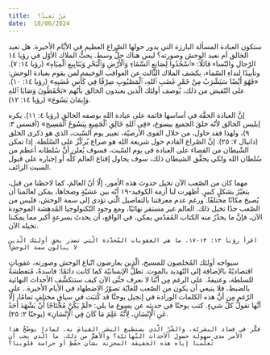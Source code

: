 ```yaml
---
title:  مَنْ نَعبدُ؟
date:  18/06/2024
---
```


ستكون العبادة المسألة البارزة التي يدور حولها الصّراع العظيم في الأيَّام الأخيرة. هل نعبد الخالق أم نعبد الوحش وصورته؟ ليس هناك حلٌّ وسط. يحثُّ الملاك الأوّل في رؤيا ١٤ الرّجال والنّساء قائلًا: «ٱسْجُدُوا لِصَانِعِ ٱلسَّمَاءِ وَٱلْأَرْضِ وَٱلْبَحْرِ وَيَنَابِيعِ ٱلْمِيَاهِ» (رؤيا ١٤: ٧). وتأييدًا لنداءِ السّماء، يكشف الملاك الثّالث عن العواقب الوخيمة لمن يقوم بعبادة الوحش: «فَهُوَ أَيْضًا سَيَشْرَبُ مِنْ خَمْرِ غَضَبِ ٱللهِ، ٱلْمَصْبُوبِ صِرْفًا فِي كَأْسِ غَضَبِهِ» (رؤيا ١٤: ١٠). على النّقيض من ذلك، يُوصف أولئك الّذين يعبدون الخالق بأنّهم «يَحْفَظُونَ وَصَايَا ٱللهِ وَإِيمَانَ يَسُوع» (رؤيا ١٤: ١٢).

إنَّ العبادة الحقَّة في أساسها قائمة على عبادة الله بوصفه الخالق (رؤيا ٤: ١١). يكره إبليس الخالق لأنّه خلقَ الجميع بيسوع، «فِي ٱللهِ خَالِقِ ٱلْجَمِيعِ بِيَسُوعَ ٱلْمَسِيح» (أفسس ٣: ٩)، ولهذا فقد حاول، من خلال القوى الأرضيّة، تغيير يوم السّبت، الذي هو ذكرى الخلق (دانيال ٧: ٢٥). إنَّ الصّراع القادم حول شريعة  الله هو صراع يُركّزُ على السّلطة. إذا تمكن الشّيطان من القضاء على العبادة في يوم السّبت، فسوف يُعلن أنَّ سُلطانه أعظم من سُلطان الله ولكي يحقِّق الشيطان ذلك، سوف يحاول إقناع العالم كلِّه أو إجباره على قبول السبت الزائف.

مهما كان من الصّعب الآن تخيل حدوث هذه الأمور، إلّا أنّ العالمَ، كما لاحظنا من قبل، يتغيّرُ بشكلٍ كبيرٍ. أظهرت لنا أزمة الكوفيد-١٩ أنّه بين عشيّةٍ وضحاها، يمكن لعالمنا أن يُصبحَ مكانًا مختلفًا. ورغم عدم معرفتنا بالتفاصيل الّتي تؤدي إلى سمة الوحش، فليس من الصّعب جدًا تخيل ذلك. العالم غير مستقر نهائيًا، ومع وجود التّكنولوجيا المُدهشة الموجودة الآن، فإنَّ ما يحذّرُ منه الكتاب المُقدّس يمكن، في الواقع، أن يحدثَ بسرعةٍ أكبر مما يمكننا تخيله الآن.

`اقرأ رؤيا ١٣: ١٣-١٧. ما هي العقوبات المُحدّدة الّتي تصدر بحقِ أولئك الّذين لا ينالون سمة الوحش؟`

سيواجه أولئك المُخلصون للمسيح، الّذين يعارضون اتّباع الوحش وصورته، عقوباتٍ اقتصاديّةً بالإضافة إلى التّهديد بالموت. تظلُّ الإنسانيّة كما كانت دائمًا: فاسدةً، مُتعطشةً للسلطة، وعنيفةً. على الرغم مِن أنَّنا لا نعرف حتَّى الآن كيف ستتكشَّف الأحداث النهائية بالضبط، فلا ينبغي أن يكون من الصّعب للغايّة تصوّرُ الاضطهاد في الأيام الأخيرة.. على الرّغم مِن أنَّ هذه الكلمات الورادة في إنجيل يوحنَّا قد كُتبَت في سياقٍ مختلفٍ تمامًا، إلّا أنَّها تقولُّ كلَّ شيءٍ. كتب يوحنّا في حديثه عن يسوع ما يلي: «لَمْ يَكُنْ مُحْتَاجًا أَنْ يَشْهَدَ أَحَدٌ عَنِ ٱلْإِنْسَانِ، لِأَنَّهُ عَلِمَ مَا كَانَ فِي ٱلْإِنْسَانِ» (يوحنّا ٢: ٢٥).

`فكّر في فساد البشريّة، والشّرّ الّذي يستطيع البشر القيامَ به. لماذا يوضّحُ هذا الأمر مدى سهولة حصول الأحداث النّهائيّة؟ والأهمُّ من ذلك، ما الّذي يجب أن تُعلّمنا إياه هذه الحقيقة المحزنة بشأن حفْظِ أو حراسة قلوبنا؟`
